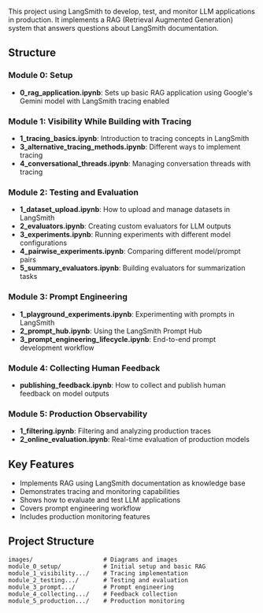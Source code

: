 This project using LangSmith to develop, test, and monitor LLM applications in production. It implements a RAG (Retrieval Augmented Generation) system that answers questions about LangSmith documentation.

## Structure

### Module 0: Setup
- **0_rag_application.ipynb**: Sets up basic RAG application using Google's Gemini model with LangSmith tracing enabled

### Module 1: Visibility While Building with Tracing
- **1_tracing_basics.ipynb**: Introduction to tracing concepts in LangSmith
- **3_alternative_tracing_methods.ipynb**: Different ways to implement tracing
- **4_conversational_threads.ipynb**: Managing conversation threads with tracing

### Module 2: Testing and Evaluation
- **1_dataset_upload.ipynb**: How to upload and manage datasets in LangSmith
- **2_evaluators.ipynb**: Creating custom evaluators for LLM outputs
- **3_experiments.ipynb**: Running experiments with different model configurations
- **4_pairwise_experiments.ipynb**: Comparing different model/prompt pairs
- **5_summary_evaluators.ipynb**: Building evaluators for summarization tasks

### Module 3: Prompt Engineering
- **1_playground_experiments.ipynb**: Experimenting with prompts in LangSmith
- **2_prompt_hub.ipynb**: Using the LangSmith Prompt Hub
- **3_prompt_engineering_lifecycle.ipynb**: End-to-end prompt development workflow

### Module 4: Collecting Human Feedback
- **publishing_feedback.ipynb**: How to collect and publish human feedback on model outputs

### Module 5: Production Observability
- **1_filtering.ipynb**: Filtering and analyzing production traces
- **2_online_evaluation.ipynb**: Real-time evaluation of production models

## Key Features
- Implements RAG using LangSmith documentation as knowledge base
- Demonstrates tracing and monitoring capabilities
- Shows how to evaluate and test LLM applications
- Covers prompt engineering workflow
- Includes production monitoring features

## Project Structure
```
images/                    # Diagrams and images
module_0_setup/            # Initial setup and basic RAG
module_1_visibility.../    # Tracing implementation
module_2_testing.../       # Testing and evaluation
module_3_prompt.../        # Prompt engineering
module_4_collecting.../    # Feedback collection
module_5_production.../    # Production monitoring
```

